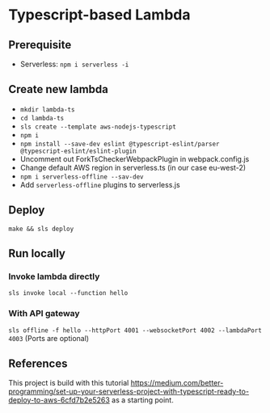 # Typescript-based Lambda

## Prerequisite

- Serverless: `npm i serverless -i`

## Create new lambda

- `mkdir lambda-ts`
- `cd lambda-ts`
- `sls create --template aws-nodejs-typescript`
- `npm i`
- `npm install --save-dev eslint @typescript-eslint/parser @typescript-eslint/eslint-plugin`
- Uncomment out ForkTsCheckerWebpackPlugin in webpack.config.js
- Change default AWS region in serverless.ts (in our case eu-west-2)
- `npm i serverless-offline --sav-dev`
- Add `serverless-offline` plugins to serverless.js

## Deploy

`make && sls deploy`

## Run locally

### Invoke lambda directly

`sls invoke local --function hello`

### With API gateway

`sls offline -f hello --httpPort 4001 --websocketPort 4002 --lambdaPort 4003`
(Ports are optional)

## References

This project is build with this tutorial https://medium.com/better-programming/set-up-your-serverless-project-with-typescript-ready-to-deploy-to-aws-6cfd7b2e5263 as a starting point.
